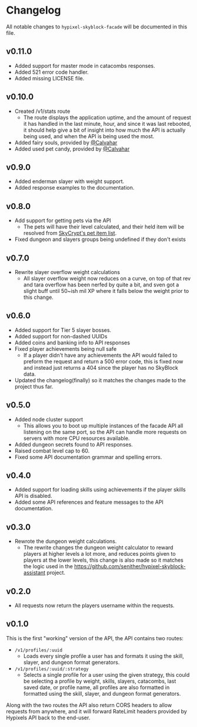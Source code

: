 # Changelog

All notable changes to `hypixel-skyblock-facade` will be documented in this file.

## v0.11.0

- Added support for master mode in catacombs responses.
- Added 521 error code handler.
- Added missing LICENSE file.

## v0.10.0

- Created /v1/stats route
  - The route displays the application uptime, and the amount of request it has handled in the last minute, hour, and since it was last rebooted, it should help give a bit of insight into how much the API is actually being used, and when the API is being used the most.
- Added fairy souls, provided by [@Calvahar](https://github.com/Calvahar)
- Added used pet candy, provided by [@Calvahar](https://github.com/Calvahar)

## v0.9.0

- Added enderman slayer with weight support.
- Added response examples to the documentation.

## v0.8.0

- Add support for getting pets via the API
  - The pets will have their level calculated, and their held item will be resolved from [SkyCrypt's pet item list](https://github.com/SkyCryptWebsite/SkyCrypt/blob/master/src/constants/pets.js).
- Fixed dungeon and slayers groups being undefined if they don't exists

## v0.7.0

- Rewrite slayer overflow weight calculations
  - All slayer overflow weight now reduces on a curve, on top of that rev and tara overflow has been nerfed by quite a bit, and sven got a slight buff until 50~ish mil XP where it falls below the weight prior to this change.

## v0.6.0

- Added support for Tier 5 slayer bosses.
- Added support for non-dashed UUIDs
- Added coins and banking info to API responses
- Fixed player achievements being null safe
  - If a player didn't have any achievements the API would failed to preform the request and return a 500 error code, this is fixed now and instead just returns a 404 since the player has no SkyBlock data.
- Updated the changelog(finally) so it matches the changes made to the project thus far.

## v0.5.0

- Added node cluster support
  - This allows you to boot up multiple instances of the facade API all listening on the same port, so the API can handle more requests on servers with more CPU resources available.
- Added dungeon secrets found to API responses.
- Raised combat level cap to 60.
- Fixed some API documentation grammar and spelling errors.

## v0.4.0

- Added support for loading skills using achievements if the player skills API is disabled.
- Added some API references and feature messages to the API documentation.

## v0.3.0

- Rewrote the dungeon weight calculations.
  - The rewrite changes the dungeon weight calculator to reward players at higher levels a lot more, and reduces points given to players at the lower levels, this change is also made so it matches the logic used in the https://github.com/senither/hypixel-skyblock-assistant project.

## v0.2.0

- All requests now return the players username within the requests.

## v0.1.0

This is the first "working" version of the API, the API contains two routes:

- `/v1/profiles/:uuid`
  - Loads every single profile a user has and formats it using the skill, slayer, and dungeon format generators.
- `/v1/profiles/:uuid/:strategy`
  - Selects a single profile for a user using the given strategy, this could be selecting a profile by weight, skills, slayers, catacombs, last saved date, or profile name, all profiles are also formatted in formatted using the skill, slayer, and dungeon format generators.

Along with the two routes the API also return CORS headers to allow requests from anywhere, and it will forward RateLimit headers provided by Hypixels API back to the end-user.
